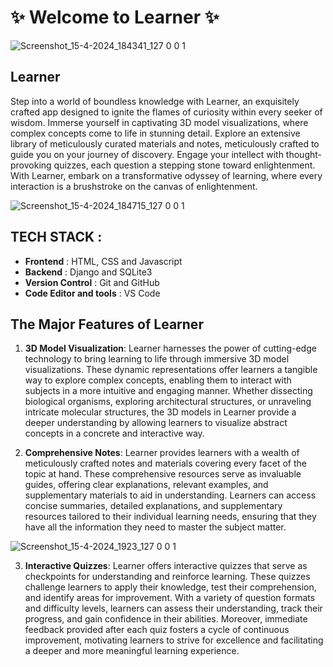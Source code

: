 # **✨ Welcome to Learner ✨**

![Screenshot_15-4-2024_184341_127 0 0 1](https://github.com/bhuwanb23/MLH/assets/143519948/b16fffa5-ead1-4387-9fb4-24436fc37b1a)

## **Learner**
Step into a world of boundless knowledge with Learner, an exquisitely crafted app designed to ignite the flames of curiosity within every seeker of wisdom. Immerse yourself in captivating 3D model visualizations, where complex concepts come to life in stunning detail. Explore an extensive library of meticulously curated materials and notes, meticulously crafted to guide you on your journey of discovery. Engage your intellect with thought-provoking quizzes, each question a stepping stone toward enlightenment. With Learner, embark on a transformative odyssey of learning, where every interaction is a brushstroke on the canvas of enlightenment.

![Screenshot_15-4-2024_184715_127 0 0 1](https://github.com/bhuwanb23/MLH/assets/143519948/185884ef-4a00-4241-9e03-859a75c4b431)

## **TECH STACK :**

- **Frontend** : HTML, CSS and Javascript
- **Backend** : Django and SQLite3
- **Version Control** : Git and GitHub
- **Code Editor and tools** : VS Code

## The Major Features of Learner

1. **3D Model Visualization**: Learner harnesses the power of cutting-edge technology to bring learning to life through immersive 3D model visualizations. These dynamic representations offer learners a tangible way to explore complex concepts, enabling them to interact with subjects in a more intuitive and engaging manner. Whether dissecting biological organisms, exploring architectural structures, or unraveling intricate molecular structures, the 3D models in Learner provide a deeper understanding by allowing learners to visualize abstract concepts in a concrete and interactive way.

2. **Comprehensive Notes**: Learner provides learners with a wealth of meticulously crafted notes and materials covering every facet of the topic at hand. These comprehensive resources serve as invaluable guides, offering clear explanations, relevant examples, and supplementary materials to aid in understanding. Learners can access concise summaries, detailed explanations, and supplementary resources tailored to their individual learning needs, ensuring that they have all the information they need to master the subject matter.

![Screenshot_15-4-2024_1923_127 0 0 1](https://github.com/bhuwanb23/MLH/assets/143519948/6fe06e55-16a4-47f2-9864-ed90c3b99ba7)

3. **Interactive Quizzes**: Learner offers interactive quizzes that serve as checkpoints for understanding and reinforce learning. These quizzes challenge learners to apply their knowledge, test their comprehension, and identify areas for improvement. With a variety of question formats and difficulty levels, learners can assess their understanding, track their progress, and gain confidence in their abilities. Moreover, immediate feedback provided after each quiz fosters a cycle of continuous improvement, motivating learners to strive for excellence and facilitating a deeper and more meaningful learning experience.


